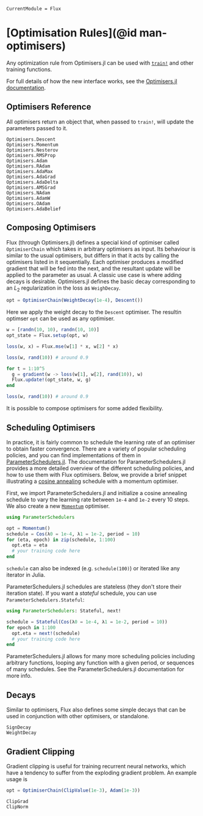 ```@meta
CurrentModule = Flux
```

# [Optimisation Rules](@id man-optimisers)

Any optimization rule from Optimisers.jl can be used with [`train!`](@ref) and
other training functions.

For full details of how the new interface works, see the [Optimisers.jl documentation](https://fluxml.ai/Optimisers.jl/dev/).


## Optimisers Reference

All optimisers return an object that, when passed to `train!`, will update the parameters passed to it.

```@docs
Optimisers.Descent
Optimisers.Momentum
Optimisers.Nesterov
Optimisers.RMSProp
Optimisers.Adam
Optimisers.RAdam
Optimisers.AdaMax
Optimisers.AdaGrad
Optimisers.AdaDelta
Optimisers.AMSGrad
Optimisers.NAdam
Optimisers.AdamW
Optimisers.OAdam
Optimisers.AdaBelief
```

## Composing Optimisers

Flux (through Optimisers.jl) defines a special kind of optimiser called `OptimiserChain` which takes in arbitrary optimisers as input. Its behaviour is similar to the usual optimisers, but differs in that it acts by calling the optimisers listed in it sequentially. Each optimiser produces a modified gradient
that will be fed into the next, and the resultant update will be applied to the parameter as usual. A classic use case is where adding decays is desirable. Optimisers.jl defines the basic decay corresponding to an $L_2$ regularization in the loss as `WeighDecay`.

```julia
opt = OptimiserChain(WeightDecay(1e-4), Descent())
```

Here we apply the weight decay to the `Descent` optimiser. 
The resultin optimser `opt` can be used as any optimiser.

```julia
w = [randn(10, 10), randn(10, 10)]
opt_state = Flux.setup(opt, w)

loss(w, x) = Flux.mse(w[1] * x, w[2] * x)

loss(w, rand(10)) # around 0.9

for t = 1:10^5
  g = gradient(w -> loss(w[1], w[2], rand(10)), w)
  Flux.update!(opt_state, w, g)
end

loss(w, rand(10)) # around 0.9
```

It is possible to compose optimisers for some added flexibility.

## Scheduling Optimisers

In practice, it is fairly common to schedule the learning rate of an optimiser to obtain faster convergence. There are a variety of popular scheduling policies, and you can find implementations of them in [ParameterSchedulers.jl](http://fluxml.ai/ParameterSchedulers.jl/stable). The documentation for ParameterSchedulers.jl provides a more detailed overview of the different scheduling policies, and how to use them with Flux optimisers. Below, we provide a brief snippet illustrating a [cosine annealing](https://arxiv.org/pdf/1608.03983.pdf) schedule with a momentum optimiser.

First, we import ParameterSchedulers.jl and initialize a cosine annealing schedule to vary the learning rate between `1e-4` and `1e-2` every 10 steps. We also create a new [`Momentum`](@ref) optimiser.
```julia
using ParameterSchedulers

opt = Momentum()
schedule = Cos(λ0 = 1e-4, λ1 = 1e-2, period = 10)
for (eta, epoch) in zip(schedule, 1:100)
  opt.eta = eta
  # your training code here
end
```
`schedule` can also be indexed (e.g. `schedule(100)`) or iterated like any iterator in Julia.

ParameterSchedulers.jl schedules are stateless (they don't store their iteration state). If you want a _stateful_ schedule, you can use `ParameterSchedulers.Stateful`:
```julia
using ParameterSchedulers: Stateful, next!

schedule = Stateful(Cos(λ0 = 1e-4, λ1 = 1e-2, period = 10))
for epoch in 1:100
  opt.eta = next!(schedule)
  # your training code here
end
```

ParameterSchedulers.jl allows for many more scheduling policies including arbitrary functions, looping any function with a given period, or sequences of many schedules. See the ParameterSchedulers.jl documentation for more info.

## Decays

Similar to optimisers, Flux also defines some simple decays that can be used in conjunction with other optimisers, or standalone.

```@docs
SignDecay
WeightDecay
```

## Gradient Clipping

Gradient clipping is useful for training recurrent neural networks, which have a tendency to suffer from the exploding gradient problem. An example usage is

```julia
opt = OptimiserChain(ClipValue(1e-3), Adam(1e-3))
```

```@docs
ClipGrad
ClipNorm
```


